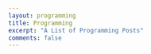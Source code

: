 ```yaml
---
layout: programming
title: Programming
excerpt: "A List of Programming Posts"
comments: false
---
```

